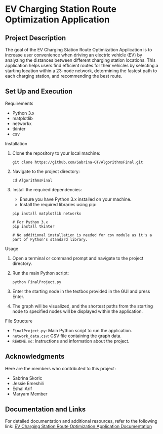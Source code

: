# EV Charging Station Route Optimization Application
## Project Description

The goal of the EV Charging Station Route Optimization Application is to increase user convenience when driving an electric vehicle (EV) by analyzing the distances between different charging station locations. This application helps users find efficient routes for their vehicles by selecting a starting location within a 23-node network, determining the fastest path to each charging station, and recommending the best route.



## Set Up and Execution
Requirements

- Python 3.x
- matplotlib
- networkx
- tkinter
- csv

Installation

1. Clone the repository to your local machine:

    ```
    git clone https://github.com/Sabrina-OT/AlgorithmsFinal.git
    ```

2. Navigate to the project directory:

    ```
    cd AlgorithmsFinal
    ```

3. Install the required dependencies:

    - Ensure you have Python 3.x installed on your machine.
    - Install the required libraries using pip:

    ```
    pip install matplotlib networkx
    ```

    ```
    # For Python 3.x
    pip install tkinter
    ```

    ```
    # No additional installation is needed for csv module as it's a part of Python's standard library.
    ```

Usage

1. Open a terminal or command prompt and navigate to the project directory.

2. Run the main Python script:

    ```
    python FinalProject.py
    ```

3. Enter the starting node in the textbox provided in the GUI and press Enter.

4. The graph will be visualized, and the shortest paths from the starting node to specified nodes will be displayed within the application.

File Structure

- `FinalProject.py`: Main Python script to run the application.
- `network_data.csv`: CSV file containing the graph data.
- `README.md`: Instructions and information about the project.



## Acknowledgments
Here are the members who contributed to this project:
- Sabrina Skoric
- Jessie Emeshili
- Eshal Arif
- Maryam Member

## Documentation and Links
For detailed documentation and additional resources, refer to the following link:
[EV Charging Station Route Optimization Application Documentation](https://docs.google.com/document/d/1Zv3sieODWS9q--kpdOEtu3hdIpkYSJuvqFUKNdwCnkE/edit)
